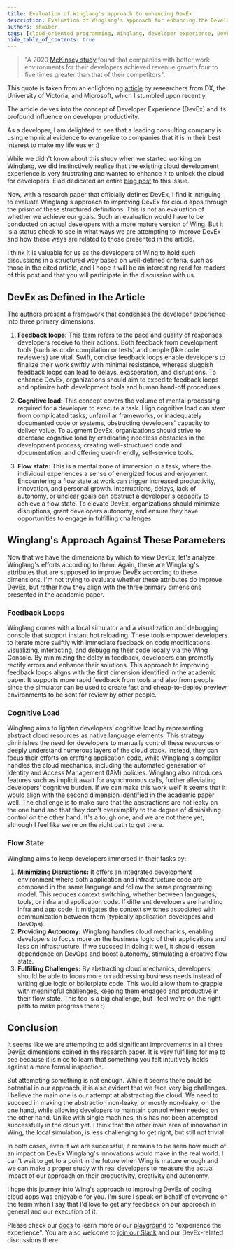 ```yaml
---
title: Evaluation of Winglang's approach to enhancing DevEx
description: Evaluation of Winglang's approach for enhancing the Developer Experience (DevEx) of coding cloud applications using principles presented in a cited academic paper.
authors: shaiber
tags: [cloud-oriented programming, Winglang, developer experience, DevEx]
hide_table_of_contents: true
---
```


> "A 2020 [McKinsey study](https://www.mckinsey.com/industries/technology-media-and-telecommunications/our-insights/developer-velocity-how-software-excellence-fuels-business-performance) found that companies with better work environments for their developers achieved revenue growth four to five times greater than that of their competitors".

This quote is taken from an enlightening [article](https://queue.acm.org/detail.cfm?id=3595878) by researchers from DX, the University of Victoria, and Microsoft, which I stumbled upon recently.

The article delves into the concept of Developer Experience (DevEx) and its profound influence on developer productivity.

As a developer, I am delighted to see that a leading consulting company is using empirical evidence to evangelize to companies that it is in their best interest to make my life easier :)

While we didn't know about this study when we started working on Winglang, we did instinctively realize that the existing cloud development experience is very frustrating and wanted to enhance it to unlock the cloud for developers. Elad dedicated an entire [blog post](https://docs.winglang.io/blog/2022/11/23/manifesto) to this issue.

Now, with a research paper that officially defines DevEx, I find it intriguing to evaluate Winglang's approach to improving DevEx for cloud apps through the prism of these structured definitions.
This is not an evaluation of whether we achieve our goals. Such an evaluation would have to be conducted on actual developers with a more mature version of Wing. But it is a status check to see in what ways we are attempting to improve DevEx and how these ways are related to those presented in the article.

I think it is valuable for us as the developers of Wing to hold such discussions in a structured way based on well-defined criteria, such as those in the cited article, and I hope it will be an interesting read for readers of this post and that you will participate in the discussion with us.

<!--truncate-->

## DevEx as Defined in the Article

The authors present a framework that condenses the developer experience into three primary dimensions:

1. **Feedback loops:** This term refers to the pace and quality of responses developers receive to their actions. Both feedback from development tools (such as code compilation or tests) and people (like code reviewers) are vital. Swift, concise feedback loops enable developers to finalize their work swiftly with minimal resistance, whereas sluggish feedback loops can lead to delays, exasperation, and disruptions. To enhance DevEx, organizations should aim to expedite feedback loops and optimize both development tools and human hand-off procedures.

2. **Cognitive load:** This concept covers the volume of mental processing required for a developer to execute a task. High cognitive load can stem from complicated tasks, unfamiliar frameworks, or inadequately documented code or systems, obstructing developers' capacity to deliver value. To augment DevEx, organizations should strive to decrease cognitive load by eradicating needless obstacles in the development process, creating well-structured code and documentation, and offering user-friendly, self-service tools.

3. **Flow state:** This is a mental zone of immersion in a task, where the individual experiences a sense of energized focus and enjoyment. Encountering a flow state at work can trigger increased productivity, innovation, and personal growth. Interruptions, delays, lack of autonomy, or unclear goals can obstruct a developer's capacity to achieve a flow state. To elevate DevEx, organizations should minimize disruptions, grant developers autonomy, and ensure they have opportunities to engage in fulfilling challenges.

## Winglang's Approach Against These Parameters

Now that we have the dimensions by which to view DevEx, let's analyze Winglang's efforts according to them. Again, these are Winglang's attributes that are supposed to improve DevEx according to these dimensions. I'm not trying to evaluate whether these attributes do improve DevEx, but rather how they align with the three primary dimensions presented in the academic paper.

### Feedback Loops
Winglang comes with a local simulator and a visualization and debugging console that support instant hot reloading. These tools empower developers to iterate more swiftly with immediate feedback on code modifications, visualizing, interacting, and debugging their code locally via the Wing Console. By minimizing the delay in feedback, developers can promptly rectify errors and enhance their solutions. This approach to improving feedback loops aligns with the first dimension identified in the academic paper. It supports more rapid feedback from tools and also from people since the simulator can be used to create fast and cheap-to-deploy preview environments to be sent for review by other people.

### Cognitive Load
Winglang aims to lighten developers’ cognitive load by representing abstract cloud resources as native language elements. This strategy diminishes the need for developers to manually control these resources or deeply understand numerous layers of the cloud stack. Instead, they can focus their efforts on crafting application code, while Winglang's compiler handles the cloud mechanics, including the automated generation of Identity and Access Management (IAM) policies. Winglang also introduces features such as implicit await for asynchronous calls, further alleviating developers' cognitive burden. If we can make this work well' it seems that it would align with the second dimension identified in the academic paper well. The challenge is to make sure that the abstractions are not leaky on the one hand and that they don't oversimplify to the degree of diminishing control on the other hand. It's a tough one, and we are not there yet, although I feel like we're on the right path to get there.

### Flow State
Winglang aims to keep developers immersed in their tasks by:
1. **Minimizing Disruptions:** It offers an integrated development environment where both application and infrastructure code are composed in the same language and follow the same programming model. This reduces context switching, whether between languages, tools, or infra and application code. If different developers are handling infra and app code, it mitigates the context switches associated with communication between them (typically application developers and DevOps).
2. **Providing Autonomy:** Winglang handles cloud mechanics, enabling developers to focus more on the business logic of their applications and less on infrastructure. If we succeed in doing it well, it should lessen dependence on DevOps and boost autonomy, stimulating a creative flow state.
3. **Fulfilling Challenges:** By abstracting cloud mechanics, developers should be able to focus more on addressing business needs instead of writing glue logic or boilerplate code. This would allow them to grapple with meaningful challenges, keeping them engaged and productive in their flow state. This too is a big challenge, but I feel we're on the right path to make progress there :)

## Conclusion
It seems like we are attempting to add significant improvements in all three DevEx dimensions coined in the research paper. It is very fulfilling for me to see because it is nice to learn that something you felt intuitively holds against a more formal inspection. 

But attempting something is not enough. While it seems there could be potential in our approach, it is also evident that we face very big challenges. I believe the main one is our attempt at abstracting the cloud. We need to succeed in making the abstraction non-leaky, or mostly non-leaky, on the one hand, while allowing developers to maintain control when needed on the other hand. Unlike with single machines, this has not been attempted successfully in the cloud yet. I think that the other main area of innovation in Wing, the local simulation, is less challenging to get right, but still not trivial.

In both cases, even if we are successful, it remains to be seen how much of an impact on DevEx Winglang's innovations would make in the real world.
I can't wait to get to a point in the future when Wing is mature enough and we can make a proper study with real developers to measure the actual impact of our approach on their productivity, creativity and autonomy.
 
I hope this journey into Wing's approach to improving DevEx of coding cloud apps was enjoyable for you. I'm sure I speak on behalf of everyone on the team when I say that I'd love to get any feedback on our approach in general and our execution of it.

Please check our [docs](https://docs.winglang.io) to learn more or our [playground](https://play.winglang.io) to "experience the experience".
You are also welcome to [join our Slack](https://t.winglang.io/slack) and our DevEx-related discussions there.
